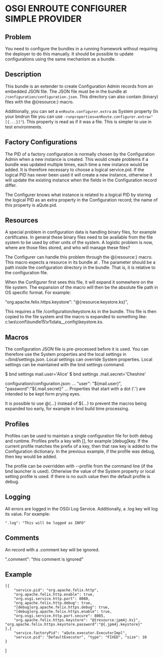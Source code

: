 # OSGI ENROUTE CONFIGURER SIMPLE PROVIDER

## Problem

You need to configure the bundles in a running framework without requiring the deployer to do this manually. It should be possible to update configurations using the same mechanism as a bundle.

## Description

This bundle is an extender to create Configuration Admin records from an embedded JSON file. The JSON file must be in the bundle at `/configuration/configuration.json`. This directory can also contain (binary) files with the @{resource:} macro.

Additionally, you can set a `enRoute.configurer.extra` as System property (In your bndrun file you can use `-runproperties=enRoute.configurer.extra="[{...}]"`). This property is read as if it was a file. This is simpler to use in test environments.

## Factory Configurations
The PID of a factory configuration is normally chosen by the Configuration Admin when a new instance is created. This would create problems if a bundle was updated multiple times, each time a new instance would be added. It is therefore necessary to choose a logical service.pid. If the logical PID has never been used it will create a new instance, otherwise it will update the existing instance when the fields in the Configuration record differ.

The Configurer knows what instance is related to a logical PID by storing the logical PID as an extra property in the Configuration record; the name of this property is aQute.pid.

## Resources
A special problem in configuration data is handling binary files, for example certificates. In general these binary files need to be available from the file system to be used by other units of the system. A logistic problem is now, where are those files stored, and who will manage these files?

The Configurer can handle this problem through the @{resource:<file>} macro. This macro expects a resource in its bundle at . The parameter should be a path inside the configuration directory in the bundle. That is, it is relative to the configuration file.

When the Configurer first sees this file, it will expand it somewhere on the file system. The expansion of the macro will then be the absolute file path in OS specific format. For example:

   "org.apache.felix.https.keystore":   "@{resource:keystore.ks}",
    
This requires a file /configuration/keystore.ks in the bundle. This file is then copied to the file system and the macro is expanded to something like: c:\ws\conf\bundle15\v1\data\__config\keystore.ks.

## Macros
The configuration JSON file is pre-processed before it is used. You can therefore use the System properties and the local settings in ~/bnd/settings.json. Local settings can override System properties. Local settings can be maintained with the bnd settings command.

\$ bnd settings mail.user='Alice'
\$ bnd settings .mail.secret='Cheshire'

configuration/configuration.json:
  ...
  "user": "\${mail.user}",
  "password":"\${.mail.secret}"
  ...
Properties that start with a dot ('.') are intended to be kept form prying eyes.

It is possible to use @{...} instead of \${...} to prevent the macros being expanded too early, for example in bnd build time processing.

## Profiles

Profiles can be used to maintain a single configuration file for both debug and runtime. Profiles prefix a key with [<profile>], for example [debug]key. If the current profile matches the prefix of a key, then that raw key is added to the Configuration dictionary. In the previous example, if the profile was debug, then key would be added.

The profile can be overridden with --profile from the command line (if the bnd launcher is used). Otherwise the value of the System property or local setting profile is used. If there is no such value then the default profile is debug.

## Logging

All errors are logged in the OSGi Log Service. Additionally, a .log key will log its value. For example:

	".log": "This will be logged as INFO" 

## Comments

An record with a .comment key will be ignored.

".comment": "this comment is ignored" 

## Example

	[{ 
		"service.pid": "org.apache.felix.http", 
		"org.apache.felix.http.enable": true, 
		"org.osgi.service.http.port": 8080, 
		"org.apache.felix.http.debug": true, 
		"[debug]org.apache.felix.https.debug": true, 
		"[debug]org.apache.felix.https.enable": true, 
		"org.osgi.service.http.port.secure": 8085, 
		"org.apache.felix.https.keystore": "@{resource:jpm4j.ks}", 		"org.apache.felix.https.keystore.password":"@{.jpm4j.keystore}"
	},{ 
		"service.factoryPid": "aQute.executor.ExecutorImpl", 
		"service.pid": "DefaultExecutor", "type": "FIXED", "size": 10 
	}
]

